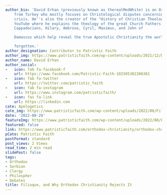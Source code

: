 ```yaml
---
author_bio: 'David Erhan (previously known as therealMedWhite) is an Orthodox convert
    from Turkey who mostly focuses on Christological disputes concerning the Monophysite
    crisis. He''s also the creator of the "History of Christian Theology" series on
    YouTube where he explains the theology of the great Church Fathers such as the
    Cappadocians, Hilary, Ambrose, Cyril, Maximus, and John of

    Damascus which help reveal the true Apostolic Christianity the world has

    forgotten.'
author_designation: Contributor to Patristic Faith
author_img: https://www.patristicfaith.com/wp-content/uploads/2021/12/David20Erhan20headshot-150x150.webp
author_name: David Erhan
author_social:
-   icon: fab fa-facebook-f
    url: https://www.facebook.com/Patristic-Faith-102505382206381
-   icon: fab fa-twitter
    url: https://twitter.com/patristic_faith
-   icon: fab fa-instagram
    url: https://www.instagram.com/patristicfaith/
-   icon: fas fa-link
    url: https://linkedin.com
cate: Apologetics
cate_img: https://www.patristicfaith.com/wp-content/uploads/2022/08/Filioque-and-Why-Orthodox-Christianity-Rejects-It.png
date: '2022-08-29'
featureImg: https://www.patristicfaith.com/wp-content/uploads/2022/08/Filioque-and-Why-Orthodox-Christianity-Rejects-It.png
featured: false
link: https://www.patristicfaith.com/orthodox-christianity/orthodox-christian-theology/filioque-and-why-orthodox-christianity-rejects-it/
pCate: Patristic Faith
postFormat: standard
post_views: 2 Views
read_time: 2 min read
slidePost: false
tags:
- Orthodox
- Serbian
- Clergy
- Philospher
- Debates
title: Filioque, and Why Orthodox Christianity Rejects It
---
```

